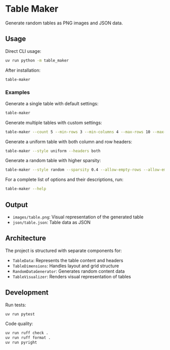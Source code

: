# Table Maker

Generate random tables as PNG images and JSON data.

## Usage

Direct CLI usage:
```bash
uv run python -m table_maker
```

After installation:
```bash
table-maker
```

### Examples

Generate a single table with default settings:
```bash
table-maker
```

Generate multiple tables with custom settings:
```bash
table-maker --count 5 --min-rows 3 --min-columns 4 --max-rows 10 --max-columns 12 --output ./output
```

Generate a uniform table with both column and row headers:
```bash
table-maker --style uniform --headers both
```

Generate a random table with higher sparsity:
```bash
table-maker --style random --sparsity 0.4 --allow-empty-rows --allow-empty-columns
```

For a complete list of options and their descriptions, run:
```bash
table-maker --help
```

## Output

- `images/table.png`: Visual representation of the generated table
- `json/table.json`: Table data as JSON

## Architecture

The project is structured with separate components for:

- `TableData`: Represents the table content and headers
- `TableDimensions`: Handles layout and grid structure
- `RandomDataGenerator`: Generates random content data
- `TableVisualizer`: Renders visual representation of tables

## Development

Run tests:
```bash
uv run pytest
```

Code quality:
```bash
uv run ruff check .
uv run ruff format .
uv run pyright
```